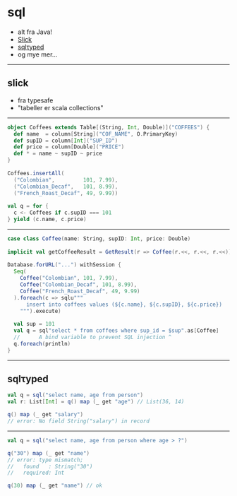 # sql
* alt fra Java!
* [Slick](http://slick.typesafe.com/)
* [sqlτyped](https://github.com/jonifreeman/sqltyped)
* og mye mer...

---

## slick

* fra typesafe
* "tabeller er scala collections"

---

```scala
object Coffees extends Table[(String, Int, Double)]("COFFEES") {
  def name  = column[String]("COF_NAME", O.PrimaryKey)
  def supID = column[Int]("SUP_ID")
  def price = column[Double]("PRICE")
  def * = name ~ supID ~ price
}
 
Coffees.insertAll(
  ("Colombian",         101, 7.99),
  ("Colombian_Decaf",   101, 8.99),
  ("French_Roast_Decaf", 49, 9.99))
 
val q = for {
  c <- Coffees if c.supID === 101
} yield (c.name, c.price)
```

---

```scala
case class Coffee(name: String, supID: Int, price: Double)
 
implicit val getCoffeeResult = GetResult(r => Coffee(r.<<, r.<<, r.<<))
 
Database.forURL("...") withSession {
  Seq(
    Coffee("Colombian", 101, 7.99),
    Coffee("Colombian_Decaf", 101, 8.99),
    Coffee("French_Roast_Decaf", 49, 9.99)
  ).foreach(c => sqlu"""
      insert into coffees values (${c.name}, ${c.supID}, ${c.price})
    """).execute)
 
  val sup = 101
  val q = sql"select * from coffees where sup_id = $sup".as[Coffee]
  //      A bind variable to prevent SQL injection ^
  q.foreach(println)
}
```

---

## sqlτyped
```scala
val q = sql("select name, age from person")
val r: List[Int] = q() map (_ get "age") // List(36, 14)

q() map (_ get "salary")
// error: No field String("salary") in record
```

---

```scala
val q = sql("select name, age from person where age > ?")

q("30") map (_ get "name")
// error: type mismatch;
//   found   : String("30")
//   required: Int

q(30) map (_ get "name") // ok
```